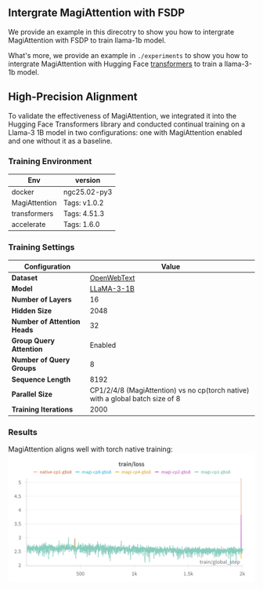 ## Intergrate MagiAttention with FSDP

We provide an example in this direcotry to show you how to intergrate MagiAttention with FSDP to train llama-1b model.

What's more, we provide an example in `./experiments` to show you how to intergrate MagiAttention with Hugging Face [transformers](https://github.com/huggingface/transformers) to train a llama-3-1b model.

## High-Precision Alignment

To validate the effectiveness of MagiAttention, we integrated it into the Hugging Face Transformers library and conducted continual training on a Llama-3 1B model in two configurations: one with MagiAttention enabled and one without it as a baseline.

### Training Environment

| **Env**                       | **version**                                                                          |
| ----------------------------- | ------------------------------------------------------------------------------------ |
|  docker             |  ngc25.02-py3                                                                                  |
|  MagiAttention      |  Tags: v1.0.2                                                                                  |
|  transformers       |  Tags: 4.51.3                                                                                  |
|  accelerate         |  Tags: 1.6.0                                                                                   |

### Training Settings

| **Configuration**             | **Value**                                                                                    |
| ----------------------------- | -------------------------------------------------------------------------------------------- |
| **Dataset**                   | [OpenWebText](https://huggingface.co/datasets/Skylion007/openwebtext)                        |
| **Model**                     | [LLaMA-3-1B](https://huggingface.co/meta-llama/Llama-3.2-1B)                                 |
| **Number of Layers**          | 16                                                                                           |
| **Hidden Size**               | 2048                                                                                         |
| **Number of Attention Heads** | 32                                                                                           |
| **Group Query Attention**     | Enabled                                                                                      |
| **Number of Query Groups**    | 8                                                                                            |
| **Sequence Length**           | 8192                                                                                         |
| **Parallel Size**             | CP1/2/4/8 (MagiAttention) vs no cp(torch native) with a global batch size of 8               |
| **Training Iterations**       | 2000                                                                                         |


### Results

MagiAttention aligns well with torch native training:
![Results](./experiments/results.png)
